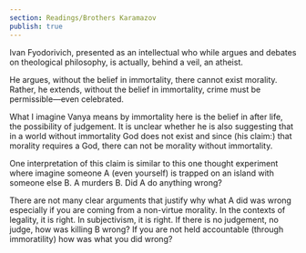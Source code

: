 ```yaml
---
section: Readings/Brothers Karamazov
publish: true
---
```

Ivan Fyodorivich, presented as an intellectual who while argues and debates on theological philosophy, is actually, behind a veil, an atheist. 

He argues, without the belief in immortality, there cannot exist morality. Rather, he extends, without the belief in immortality, crime must be permissible—even celebrated. 

What I imagine Vanya means by immortality here is the belief in after life, the possibility of judgement. It is unclear whether he is also suggesting that in a world without immortality  God does not exist and since (his claim:) that morality requires a God, there can not be morality without immortality. 

One interpretation of this claim is similar to this one thought experiment where imagine someone A (even yourself) is trapped on an island with someone else B. A murders B. Did A do anything wrong?

There are not many clear arguments that justify why what A did was wrong especially if you are coming from a non-virtue morality. In the contexts of legality, it is right. In subjectivism, it is right. If there is no judgement, no judge, how was killing B wrong? If you are not held accountable (through immoratility) how was what you did wrong?
